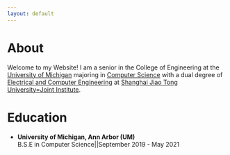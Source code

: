 ```yaml
---
layout: default
---
```


# About

Welcome to my Website! I am a senior in the College of Engineering at the [University of Michigan](https://umich.edu/) majoring in [Computer Science](https://cse.engin.umich.edu/) with a dual degree of [Electrical and Computer Engineering](http://umji.sjtu.edu.cn/academics/undergraduate-program/electrical-and-computer-engineering/) at [Shanghai Jiao Tong University=Joint Institute](https://www.ji.sjtu.edu.cn/).

# Education

 - **University of Michigan, Ann Arbor (UM)**<br>
   B.S.E in Computer Science||September 2019 - May 2021<br>
   
